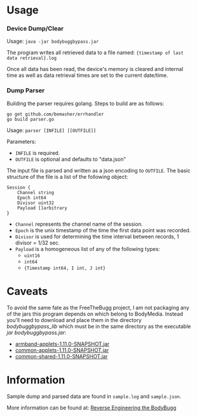 # Usage

### Device Dump/Clear
Usage: `java -jar bodybuggbypass.jar`

The program writes all retrieved data to a file named: `{timestamp of last data retrieval}.log`

Once all data has been read, the device's memory is cleared and internal time as well as data retrieval times are set to the current date/time.

### Dump Parser
Building the parser requires golang. Steps to build are as follows:

	go get github.com/bemasher/errhandler
	go build parser.go

Usage: `parser [INFILE] [[OUTFILE]]`

Parameters:

  * `INFILE` is required.
  * `OUTFILE` is optional and defaults to "data.json"

The input file is parsed and written as a json encoding to `OUTFILE`. The basic structure of the file is a list of the following object:

	Session {
		Channel string
		Epoch int64
		Divisor uint32
		Payload []arbitrary
	}

  * `Channel` represents the channel name of the session.
  * `Epoch` is the unix timestamp of the time the first data point was recorded.
  * `Divisor` is used for determining the time interval between records, 1 divisor = 1/32 sec.
  * `Payload` is a homogeneous list of any of the following types:
    * `uint16`
    * `int64`
    * `{Timestamp int64, I int, J int}`

# Caveats

To avoid the same fate as the FreeTheBugg project, I am not packaging any of the jars this program depends on which belong to BodyMedia. Instead you'll need to download and place them in the directory *bodybuggbypass_lib* which must be in the same directory as the executable *jar bodybuggbypass.jar*:

  * [armband-applets-1.11.0-SNAPSHOT.jar](http://application.bodybugg.com/bodybugg/files/static/install/armband-applets-1.11.0-SNAPSHOT.jar)
  * [common-applets-1.11.0-SNAPSHOT.jar](http://application.bodybugg.com/bodybugg/files/static/install/common-applets-1.11.0-SNAPSHOT.jar)
  * [common-shared-1.11.0-SNAPSHOT.jar](http://application.bodybugg.com/bodybugg/files/static/install/common-shared-1.11.0-SNAPSHOT.jar)

# Information
Sample dump and parsed data are found in `sample.log` and `sample.json`.

More information can be found at: [Reverse Engineering the BodyBugg](http://www.bemasher.net/archives/1130)
